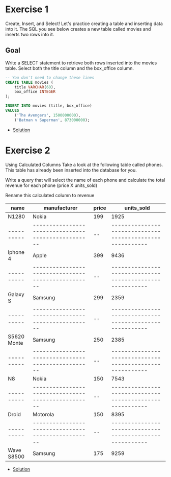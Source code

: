 # Exercise 1
Create, Insert, and Select!
Let's practice creating a table and inserting data into it.
The SQL you see below creates a new table called movies and inserts two rows into it.

## Goal
Write a SELECT statement to retrieve both rows inserted into the movies table.  Select both the title column and the box_office column.

```sql
-- You don't need to change these lines
CREATE TABLE movies (
    title VARCHAR(60),
    box_office INTEGER
);

INSERT INTO movies (title, box_office)
VALUES 
    ('The Avengers', 1500000000),
    ('Batman v Superman', 873000000);
```

- [Solution](./Ex1.sql)

# Exercise 2
Using Calculated Columns
Take a look at the following table called phones. This table has already been inserted into the database for you.

Write a query that will select the name of each phone and calculate the total revenue for each phone (price X units_sold)

Rename this calculated column to revenue


| name        | manufacturer | price | units_sold |
|----------|--------------------------------------------------|--|--------------------------------------------------------|
| N1280       | Nokia        | 199   | 1925       |
|----------|--------------------------------------------------|--|--------------------------------------------------------|
| Iphone 4    | Apple        | 399   | 9436       |
|----------|--------------------------------------------------|--|--------------------------------------------------------|
| Galaxy S    | Samsung      | 299   | 2359       |
|----------|--------------------------------------------------|--|--------------------------------------------------------|
| S5620 Monte | Samsung      | 250   | 2385       |
|----------|--------------------------------------------------|--|--------------------------------------------------------|
| N8          | Nokia        | 150   | 7543       |
|----------|--------------------------------------------------|--|--------------------------------------------------------|
| Droid       | Motorola     | 150   | 8395       |
|----------|--------------------------------------------------|--|--------------------------------------------------------|
| Wave S8500  | Samsung      | 175   | 9259       |

- [Solution](./Ex2.sql)
